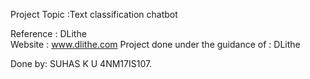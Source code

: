 Project Topic :Text classification chatbot


Reference : DLithe  
Website : www.dlithe.com
Project done under the guidance of : DLithe

Done by: SUHAS K U 4NM17IS107.
